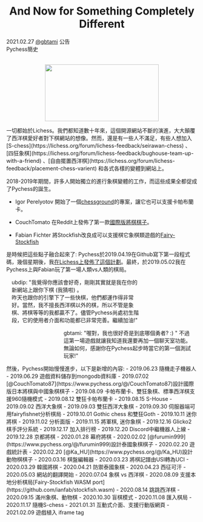 <h1 align="center">And Now for Something Completely Different</h1>

<div class="meta-headline">
    <div class= "meta">
        <span class="text">2021.02.27</span>
        <span class="text"><a href="/@/gbtami">@gbtami</a></span>
        <span class="text">公告</span>
    </div>
    <div class= "headline">Pychess簡史</div>
</div>
</br>

<p align="center">
    <img src="https://github.com/gbtami/pychess-variants/blob/master/static/images/TomatoPlasticSet.svg" width="300" height="150">
</p>
一切都始於Lichess。我們都知道數十年來，這個開源網站不斷的演進，大大顛覆了西洋棋愛好者對下棋網站的想像。然而，還是有一些人不滿足，有些人想加入[S-chess](https://lichess.org/forum/lichess-feedback/seirawan-chess) 、[四狂象棋](https://lichess.org/forum/lichess-feedback/bughouse-team-up-with-a-friend) 、[自由擺置西洋棋](https://lichess.org/forum/lichess-feedback/placement-chess-varient) 和各式各樣的變體到網站上。

2018-2019年期間，許多人開始獨立的進行象棋變體的工作，而這些成果全都促成了Pychess的誕生。<br>

 - Igor Perelyotov 開始了一個[chessground](https://github.com/IgorPerelyotov/chessground/tree/dev/capablanca)的專案，讓它也可以支援卡帕布蘭卡。</br>

 - CouchTomato 在Reddit上發佈了第一款[國際版將棋棋子](https://www.reddit.com/r/shogi/comments/bn586v/modifiedredesigned_hidetchi_international_pieces/)。</br>

 - Fabian Fichter 將Stockfish改良成可以支援棋它象棋類遊戲的[Fairy-Stockfish](https://github.com/ianfab/Fairy-Stockfish)</br>

是時候把這些點子融合起來了:
Pychess於2019.04.19在Github寫下第一段程式碼，幾個星期後，我[在Lichess上發佈了這個計劃](https://lichess.org/forum/off-topic-discussion/lichess-survey-would-you-like-to-see-eastern-chess-variants-here-on-lichess#9)。最終，於2019.05.02我在Pychess上與Fabian玩了第一場人類vs人類的棋局。

<p style="background:var(--game-hover);padding-left:1em;padding-right:30%">
ubdip:
"我覺得你應該會好奇，剛剛其實就是我在你的新網站上跟你下棋 (我猜啦) 。 </br>
昨天也跟你的引擎下了一些快棋，他們都運作得非常好。當然，我不擅長西洋棋以外的棋，所以不管是象棋、將棋等等的我都贏不了。儘管Pychess尚處初生階段，它的使用者介面和功能都已非常完善。繼續加油!"</br>
</p>

<p style="background:var(--clock-hurry-bg);align:right;padding-left:30%;padding-right:1em">
gbtami:
"喔對，我也很好奇是到底哪個勇者? :) "
不過這第一場遊戲就讓我知道我還要再加一個聊天室功能。
無論如何，感謝你在Pychess起步時當它的第一個測試玩家!"
</p>
然後，Pychess開始慢慢進步，以下是新增的內容:
 - 2019.06.23 隨機走子機器人
 - 2019.06.29 遊戲資料儲存到mongodb資料庫
 - 2019.07.02 [@CouchTomato87](https://www.pychess.org/@/CouchTomato87)設計國際版日本將棋與中國象棋棋子
 - 2019.08.09 卡帕布蘭卡、雙狂象棋、標準西洋棋支援960隨機模式
 - 2019.08.12 雙狂卡帕布蘭卡
 - 2019.08.15 S-House
 - 2019.09.02 西洋大象棋
 - 2019.09.03 雙狂西洋大象棋
 - 2019.09.30 伺服器端可用fairyfishnet分析棋局
 - 2019.10.01 Gothic chess 和雙狂Goth
 - 2019.10.11 迷你將棋
 - 2019.11.02 分析面版
 - 2019.11.15 將軍棋, 迷你象棋
 - 2019.12.16 Glicko2 棋手評分系統
 - 2019.12.17 加入排行榜
 - 2019.12.20 Discord中繼機器人上線
 - 2019.12.28 京都將棋
 - 2020.01.28 幕府將棋
 - 2020.02.02 [@furumin999](https://www.pychess.org/@/furumin999)設計泰國象棋棋子
 - 2020.02.20 遊戲統計表
 - 2020.02.20 [@Ka_HU](https://www.pychess.org/@/Ka_HU)設計動物棋棋子
 - 2020.03.16 棋盤編輯器
 - 2020.03.23 將棋記譜由USI轉為UCI
 - 2020.03.29 韓國將棋
 - 2020.04.21 防禦泰國象棋
 - 2020.04.23 西征可汗
 - 2020.05.03 網站的翻譯開始
 - 2020.07.04 象棋 vs 西洋棋
 - 2020.08.09 支援本地分析棋局[Fairy-Stockfish WASM port](https://github.com/ianfab/stockfish.wasm)
 - 2020.08.14 跳跳西洋棋
 - 2020.09.15 滿州象棋、動物棋
 - 2020.10.30 盲棋模式
 - 2020.11.08 匯入棋局
 - 2020.11.17 隨機S-chess
 - 2021.01.31 互動式介面、支援行動版網頁
 - 2021.02.09 遊戲植入 iframe tag
</br>

